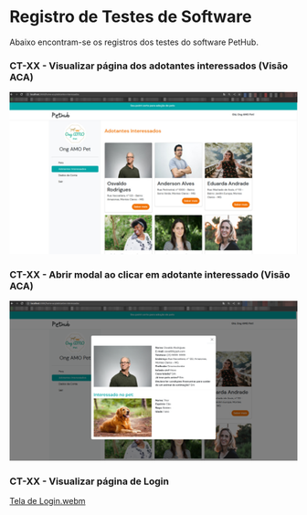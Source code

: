 # Registro de Testes de Software

Abaixo encontram-se os registros dos testes do software PetHub.

### CT-XX - Visualizar página dos adotantes interessados (Visão ACA)
![Tela adotantes interessados](img/tela-adotantes-interessados.jpg)

### CT-XX - Abrir modal ao clicar em adotante interessado (Visão ACA)
![Modal adotante interessado](img/modal-adotantes-interessados.png)

### CT-XX - Visualizar página de Login

[Tela de Login.webm](https://github.com/ICEI-PUC-Minas-PMV-ADS/pmv-ads-2023-1-e1-proj-web-t11-pmv-ads-2023-1-e1-proj-web-t11-03/assets/16339610/628a1a83-9dc9-476c-9d88-713a0958e0eb)
